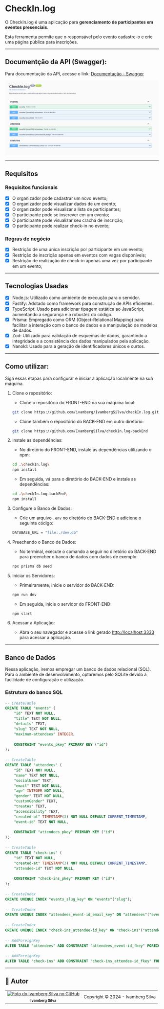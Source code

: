 # CheckIn.log

O CheckIn.log é uma aplicação para **gerenciamento de participantes em eventos presenciais**.

Esta ferramenta permite que o responsável pelo evento cadastre-o e crie uma página pública para inscrições.

<hr>

## Documentção da API (Swagger):

Para documentação da API, acesse o link: <a href="https://checkin-log-backend.onrender.com/docs">Documentação - Swagger</a>

<img src="/src/assets/images/doc-swagger.png" alt="Documentação da API no Swagger"/><br>

<hr>

## Requisitos

### Requisitos funcionais

- [x] O organizador pode cadastrar um novo evento;
- [x] O organizador pode visualizar dados de um evento;
- [x] O organizador pode visualizar a lista de participantes; 
- [x] O participante pode se inscrever em um evento;
- [x] O participante pode visualizar seu crachá de inscrição;
- [x] O participante pode realizar check-in no evento;

### Regras de negócio

- [x] Restrição de uma única inscrição por participante em um evento;
- [x] Restrição de inscrição apenas em eventos com vagas disponíveis;
- [x] Restrição de realização de check-in apenas uma vez por participante em um evento;

<hr>

## Tecnologias Usadas

- [x] Node.js: Utilizado como ambiente de execução para o servidor.
- [x] Fastify: Adotado como framework para construção de APIs eficientes.
- [x] TypeScript: Usado para adicionar tipagem estática ao JavaScript, aumentando a segurança e a robustez do código.
- [x] Prisma: Empregado como ORM (Object-Relational Mapping) para facilitar a interação com o banco de dados e a manipulação de modelos de dados.
- [x] Zod: Utilizado para validação de esquemas de dados, garantindo a integridade e a consistência dos dados manipulados pela aplicação.
- [x] NanoId: Usado para a geração de identificadores únicos e curtos.

<hr>

## Como utilizar:
Siga essas etapas para configurar e iniciar a aplicação localmente na sua máquina.

1) Clone o repositório:
    - Clone o repositório do FRONT-END na sua máquina local:
    ```bash
    git clone https://github.com/ivamberg/IvambergSilva/checkIn.log.git
    ```
    - Clone também o repositório do BACK-END em outro diretório:
    ```bash
    git clone https://github.com/IvambergSilva/checkIn.log-backEnd
    ```

2) Instale as dependências:
    - No diretório do FRONT-END, instale as dependências utilizando o npm:
    ```bash
    cd .\checkIn.log\
    npm install
    ```
    - Em seguida, vá para o diretório do BACK-END e instale as dependências:
    ```bash
    cd .\checkIn.log-backEnd\
    npm install
    ```

3) Configure o Banco de Dados:
    - Crie um arquivo `.env` no diretório do BACK-END e adicione o seguinte código:
    ```bash
    DATABASE_URL = "file:./dev.db"
    ```

4) Preechendo o Banco de Dados:
    - No terminal, execute o comando a seguir no diretório do BACK-END para preencher o banco de dados com dados de exemplo:
    ```bash
    npx prisma db seed
    ```

5) Iniciar os Servidores:
    - Primeiramente, inicie o servidor do BACK-END:
    ```bash
    npm run dev
    ```
    - Em seguida, inicie o servidor do FRONT-END:
    ```bash
    npm start
    ```
6) Acessar a Aplicação:
    - Abra o seu navegador e acesse o link gerado [http://localhost:3333](http://localhost:3333) para acessar a aplicação.

<hr>

## Banco de Dados
Nessa aplicação, iremos empregar um banco de dados relacional (SQL). Para o ambiente de desenvolvimento, optaremos pelo SQLite devido à facilidade de configuração e utilização.

### Estrutura do banco SQL

```sql
-- CreateTable
CREATE TABLE "events" (
    "id" TEXT NOT NULL,
    "title" TEXT NOT NULL,
    "details" TEXT,
    "slug" TEXT NOT NULL,
    "maximum-attendees" INTEGER,

    CONSTRAINT "events_pkey" PRIMARY KEY ("id")
);

-- CreateTable
CREATE TABLE "attendees" (
    "id" TEXT NOT NULL,
    "name" TEXT NOT NULL,
    "socialName" TEXT,
    "email" TEXT NOT NULL,
    "age" INTEGER NOT NULL,
    "gender" TEXT NOT NULL,
    "customGender" TEXT,
    "treatAs" TEXT,
    "accessibility" TEXT,
    "created-at" TIMESTAMP(3) NOT NULL DEFAULT CURRENT_TIMESTAMP,
    "event-id" TEXT NOT NULL,

    CONSTRAINT "attendees_pkey" PRIMARY KEY ("id")
);

-- CreateTable
CREATE TABLE "check-ins" (
    "id" TEXT NOT NULL,
    "created-at" TIMESTAMP(3) NOT NULL DEFAULT CURRENT_TIMESTAMP,
    "attendee-id" TEXT NOT NULL,

    CONSTRAINT "check-ins_pkey" PRIMARY KEY ("id")
);

-- CreateIndex
CREATE UNIQUE INDEX "events_slug_key" ON "events"("slug");

-- CreateIndex
CREATE UNIQUE INDEX "attendees_event-id_email_key" ON "attendees"("event-id", "email");

-- CreateIndex
CREATE UNIQUE INDEX "check-ins_attendee-id_key" ON "check-ins"("attendee-id");

-- AddForeignKey
ALTER TABLE "attendees" ADD CONSTRAINT "attendees_event-id_fkey" FOREIGN KEY ("event-id") REFERENCES "events"("id") ON DELETE CASCADE ON UPDATE CASCADE;

-- AddForeignKey
ALTER TABLE "check-ins" ADD CONSTRAINT "check-ins_attendee-id_fkey" FOREIGN KEY ("attendee-id") REFERENCES "attendees"("id") ON DELETE CASCADE ON UPDATE CASCADE;
```

<hr>

## 🤝 Autor

<table>
  <tr>
    <td align="center">
      <a href="#">
        <img src="https://avatars.githubusercontent.com/u/99219836" width="100px;" alt="Foto do Ivamberg Silva no GitHub"/><br>
        <sub>
          <b>Ivamberg Silva</b>
        </sub>
      </a>
    </td>
    <td>
      Copyright © 2024 - Ivamberg Silva
    </td>
  </tr>
</table>
